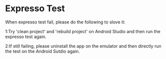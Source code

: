 # Expresso Test

When expresso test fail, please do the following to slove it:

1:Try 'clean project' and 'rebuild project' on Android Studio and then run the expresso test again.

2:If still failing, please uninstall the app on the emulator and then directly run the test on the Android Sutdio again.
    
